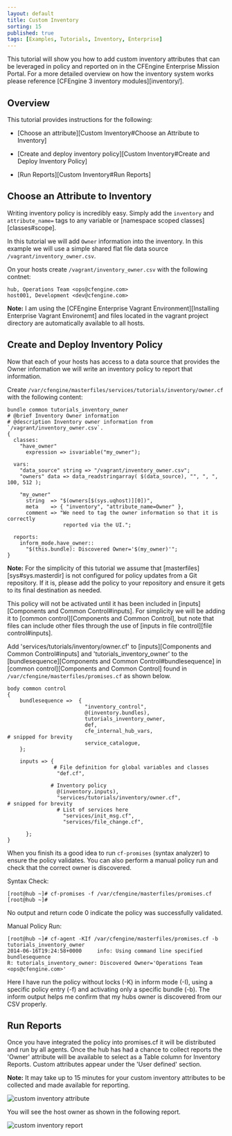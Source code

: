 ```yaml
---
layout: default
title: Custom Inventory
sorting: 15
published: true
tags: [Examples, Tutorials, Inventory, Enterprise]
---
```


This tutorial will show you how to add custom inventory attributes that can be
leveraged in policy and reported on in the CFEngine Enterprise Mission Portal.
For a more detailed overview on how the inventory system works please reference
[CFEngine 3 inventory modules][inventory/].

## Overview ##

This tutorial provides instructions for the following:

* [Choose an attribute][Custom Inventory#Choose an Attribute to Inventory]

* [Create and deploy inventory policy][Custom Inventory#Create and Deploy Inventory Policy]

* [Run Reports][Custom Inventory#Run Reports]

## Choose an Attribute to Inventory ##

Writing inventory policy is incredibly easy. Simply add the `inventory` and
`attribute_name=` tags to any variable or [namespace scoped
classes][classes#scope].

In this tutorial we will add `Owner` information into the inventory. In this
example we will use a simple shared flat file data source
`/vagrant/inventory_owner.csv`.

On your hosts create `/vagrant/inventory_owner.csv` with the following contnet:

```
hub, Operations Team <ops@cfengine.com>
host001, Development <dev@cfengine.com>
```

**Note:** I am using the [CFEngine Enterprise Vagrant Environment][Installing
Enterprise Vagrant Environemt] and files located in the vagrant project
directory are automatically available to all hosts.


## Create and Deploy Inventory Policy ##

Now that each of your hosts has access to a data source that provides the Owner
information we will write an inventory policy to report that information.

Create `/var/cfengine/masterfiles/services/tutorials/inventory/owner.cf` with the
following content:

```cf3
bundle common tutorials_inventory_owner
# @brief Inventory Owner information
# @description Inventory owner information from `/vagrant/inventory_owner.csv`.
{
  classes:
    "have_owner"
      expression => isvariable("my_owner");

  vars:
    "data_source" string => "/vagrant/inventory_owner.csv";
    "owners" data => data_readstringarray( $(data_source), "", ", ", 100, 512 );

    "my_owner"
      string  => "$(owners[$(sys.uqhost)][0])",
      meta    => { "inventory", "attribute_name=Owner" },
      comment => "We need to tag the owner information so that it is correctly
                  reported via the UI.";

  reports:
    inform_mode.have_owner::
      "$(this.bundle): Discovered Owner='$(my_owner)'";
}
```

**Note:** For the simplicity of this tutorial we assume that
[masterfiles][sys#sys.masterdir] is not configured for policy updates from a
Git repository. If it is, please add the policy to your repository and ensure
it gets to its final destination as needed.

This policy will not be activated until it has been included in
[inputs][Components and Common Control#inputs]. For simplicity we will be
adding it to [common control][Components and Common Control], but note that
files can include other files through the use of [inputs in file control][file control#inputs].

Add 'services/tutorials/inventory/owner.cf' to [inputs][Components and Common Control#inputs] and
'tutorials_inventory_owner' to the [bundlesequence][Components and Common Control#bundlesequence] in
[common control][Components and Common Control] found in `/var/cfengine/masterfiles/promises.cf` as shown below.

```cf3
body common control
{
    bundlesequence =>  {
                         "inventory_control",
                         @(inventory.bundles),
                         tutorials_inventory_owner,
                         def,
                         cfe_internal_hub_vars,
# snipped for brevity
                         service_catalogue,
    };

    inputs => {
               # File definition for global variables and classes
                "def.cf",

              # Inventory policy
                @(inventory.inputs),
                "services/tutorials/inventory/owner.cf",
# snipped for brevity
                # List of services here
                  "services/init_msg.cf",
                  "services/file_change.cf",

      };
}
```

When you finish its a good idea to run `cf-promises` (syntax analyzer) to
ensure the policy validates. You can also perform a manual policy run and check
that the correct owner is discovered.

Syntax Check:

```console
[root@hub ~]# cf-promises -f /var/cfengine/masterfiles/promises.cf
[root@hub ~]#
```

No output and return code 0 indicate the policy was successfully validated.

Manual Policy Run:

```console
[root@hub ~]# cf-agent -KIf /var/cfengine/masterfiles/promises.cf -b tutorials_inventory_owner
2014-06-16T19:24:58+0000     info: Using command line specified bundlesequence
R: tutorials_inventory_owner: Discovered Owner='Operations Team <ops@cfengine.com>'
```

Here I have run the policy without locks (-K) in inform mode (-I), using a
specific policy entry (-f) and activating only a specific bundle (-b). The
inform output helps me confirm that my hubs owner is discovered from our CSV
properly.

## Run Reports ##

Once you have integrated the policy into promises.cf it will be distributed and
run by all agents. Once the hub has had a chance to collect reports the 'Owner'
attribute will be available to select as a Table column for Inventory Reports.
Custom attributes appear under the 'User defined' section.

**Note:** It may take up to 15 minutes for your custom inventory attributes to
be collected and made available for reporting.

![custom inventory attribute](tutorials_custom_inventory_attribute.png)

You will see the host owner as shown in the following report.

![custom inventory report](tutorials_custom_inventory_report.png)
